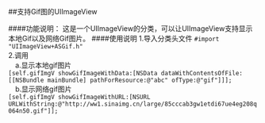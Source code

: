 ##支持Gif图的UIImageView

####功能说明：
这是一个UIImageView的分类，可以让UIImageView支持显示本地Gif以及网络Gif图片。
####使用说明
1.导入分类头文件 `#import "UIImageView+ASGif.h"`  
2.调用  
&emsp;a.显示本地gif图片   
	`[self.gifImgV showGifImageWithData:[NSData dataWithContentsOfFile:[[NSBundle mainBundle] pathForResource:@"abc" ofType:@"gif"]]];`  
&emsp;b.显示网络gif图片  
	   `[self.gifImgV showGifImageWithURL:[NSURL URLWithString:@"http://ww1.sinaimg.cn/large/85cccab3gw1etdi67ue4eg208q064n50.gif"]];`